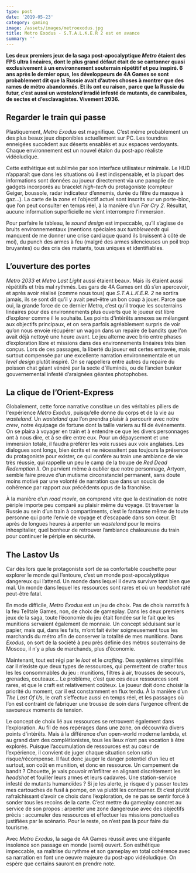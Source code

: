 ```yaml
---
type: post
date: '2019-05-23'
category: gaming
image: /assets/images/metroexodus.jpg
title: Metro Exodus - S.T.A.L.K.E.R 2 est en avance
summary: ''
---
```

**Les deux premiers jeux de la saga post-apocalyptique _Metro_ étaient des FPS ultra linéaires, dont le plus grand défaut était de se cantonner quasi exclusivement à un environnement souterrain répétitif et peu inspiré. 6 ans après le dernier opus, les développeurs de 4A Games se sont probablement dit que la Russie avait d’autres choses à montrer que des rames de métro abandonnés. Et ils ont eu raison, parce que la Russie du futur, c’est aussi un _wasteland_ irradié infesté de mutants, de cannibales, de sectes et d’esclavagistes. Vivement 2036.**

## Regarder le train qui passe

Plastiquement, _Metro Exodus_ est magnifique. C’est même probablement un des plus beaux jeux disponibles actuellement sur PC. Les toundras enneigées succèdent aux déserts ensablés et aux espaces verdoyants. Chaque environnement est un nouvel étalon du post-apo réaliste vidéoludique. 

Cette esthétique est sublimée par son interface utilisateur minimale. Le HUD n’apparaît que dans les situations où il est indispensable, et la plupart des informations sont données au joueur directement via une panoplie de gadgets incorporés au bracelet _high-tech_ du protagoniste (compteur Geiger, boussole, radar indicateur d’ennemis, durée du filtre du masque à gaz…). La carte de la zone et l’objectif actuel sont inscrits sur un porte-bloc, que l’on peut consulter en temps réel, à la manière d’un _Far Cry 2._ Résultat, aucune information superficielle ne vient interrompre l’immersion. 

Pour parfaire le tableau, le _sound design_ est impeccable, qu’il s’agisse de bruits environnementaux (mentions spéciales aux _tumbleweeds_ qui manquent de me donner une crise cardiaque quand ils bruissent à côté de moi), du punch des armes à feu (malgré des armes silencieuses un poil trop bruyantes) ou des cris des mutants, tous uniques et identifiables.

## **L’ouverture des portes**

_Metro 2033_ et _Metro Last Light_ aussi étaient beaux. Mais ils étaient aussi répétitifs et très mal rythmés. Les gars de 4A Games ont dû s’en apercevoir, et après avoir réalisé (comme nous tous) que _S.T.A.L.K.E.R. 2_ ne sortira jamais, ils se sont dit qu’il y avait peut-être un bon coup à jouer. Parce que oui, la grande force de ce dernier Metro, c’est qu’il troque les souterrains linéaires pour des environnements plus ouverts que le joueur est libre d’explorer comme il le souhaite. Les points d'intérêts annexes se mélangent aux objectifs principaux, et on sera parfois agréablement surpris de voir qu’on nous envoie récupérer un wagon dans un repaire de bandits que l’on avait déjà nettoyé une heure avant. Le jeu alterne avec brio entre phases d’exploration libre et missions dans des environnements linéaires très bien conçus. Lors de ces passages, la liberté du joueur est certes entravée, mais surtout compensée par une excellente narration environnementale et un _level design_ plutôt inspiré. On se rappellera entre autres du repaire du poisson chat géant vénéré par la secte d’illuminés, ou de l’ancien bunker gouvernemental infesté d’araignées géantes photophobes. 

## La clique de l’Orient-Express

Globalement, cette force narrative constitue un des véritables piliers de l'expérience _Metro Exodus_, puisqu’elle donne du corps et de la vie au _wasteland_. Un _wasteland_ que l’on prendra plaisir à parcourir avec notre _crew_, notre équipage de fortune dont la taille variera au fil de événements. On se plaira à voyager en train et à entendre ce que les divers personnages ont à nous dire, et à se dire entre eux. Pour un dépaysement et une immersion totale, il faudra préférer les voix russes aux voix anglaises. Les dialogues sont longs, bien écrits et ne nécessitent pas toujours la présence du protagoniste pour exister, ce qui confère au train une ambiance de vie très réussie, qui rappelle un peu le camp de la troupe de _Red Dead Redemption II_. On parvient même à oublier que notre personnage, Artyom, semble faire preuve d’un mutisme circonstanciel permanent, sans doute moins motivé par une volonté de narration que dans un soucis de cohérence par rapport aux précédents opus de la franchise. 

À la manière d’un _road movie_, on comprend vite que la destination de notre périple importe peu comparé au plaisir même du voyage. Et traverser la Russie au sein d’un train à compartiments, c’est le fantasme même de toute personne qui porte l’envie de voyage et d’escapade dans son cœur. Et après de longues heures à arpenter un _wasteland_ pour le moins inhospitalier, quel bonheur de retrouver l’ambiance chaleureuse du train pour continuer le périple en sécurité.

## The Lastov Us

Car dès lors que le protagoniste sort de sa confortable couchette pour explorer le monde qui l’entoure, c’est un monde post-apocalyptique dangereux qui l’attend. Un monde dans lequel il devra survivre tant bien que mal. Un monde dans lequel les ressources sont rares et où un _headshot_ raté peut-être fatal. 

En mode difficile, _Metro Exodus_ est un jeu de choix. Pas de choix narratifs à la feu Telltale Games, non, de choix de gameplay. Dans les deux premiers jeux de la saga, toute l’économie du jeu était fondée sur le fait que les munitions servaient également de monnaie. Un concept séduisant sur le papier, mais qui, dans les faits, m’ont fait éviter soigneusement tous les marchands du métro afin de conserver la totalité de mes munitions. Dans _Exodus_, on sort de la société à peu près définie des métros souterrains de Moscou,  il n’y a plus de marchands, plus d’économie. 

Maintenant, tout est régi par le _loot_ et le _crafting_. Des systèmes simplifiés car il n’existe que deux types de ressources, qui permettent de crafter tous les les consommables du jeu : munitions, filtres à air, trousses de secours, grenades, couteaux… Le problème, c’est que ces deux ressources sont rares, et que le craft est relativement coûteux. Le joueur doit donc choisir la priorité du moment, car il est constamment en flux tendu. À la manière d’un _The Last Of Us_, le craft s’effectue aussi en temps réel, et les passages où l’on est contraint de fabriquer une trousse de soin dans l’urgence offrent de savoureux moments de tension.

Le concept de choix lié aux ressources se retrouvent également dans l’exploration. Au fil de nos repérages dans une zone, on découvrira divers points d'intérêts. Mais à la différence d’un open-world moderne lambda, et au grand dam des complétionistes, tous les lieux n’ont pas vocation à être explorés. Puisque l’accumulation de ressources est au cœur de l’expérience, il convient de juger chaque situation selon ratio risque/récompense. Il faut donc jauger le danger potentiel d’un lieu et surtout, son coût en munition, et donc en ressource. Un campement de bandit ? Chouette, je vais pouvoir m’infiltrer en alignant discrètement les _headshot_ et fouiller leurs armes et leurs cadavres. Une station-service infesté de mutants humanoïdes ? Si je les alerte, je risque d’y passer toutes mes cartouches de fusil à pompe, on va plutôt les contourner. Et c’est plutôt rafraîchissant d’avoir ce choix dans l’exploration, de ne pas se sentir forcé à sonder tous les recoins de la carte. C’est mettre du gameplay concret au service de son propos : arpenter une zone dangereuse avec des objectifs précis : accumuler des ressources et effectuer les missions ponctuelles justifiées par le scénario. Pour le reste, on n’est pas là pour faire du tourisme.

Avec _Metro Exodus_, la saga de 4A Games réussit avec une élégante insolence son passage en monde (semi) ouvert. Son esthétique impeccable, sa maîtrise du rythme et son gameplay en total cohérence avec sa narration en font une oeuvre majeure du post-apo vidéoludique. On espère que certains sauront en prendre note.
